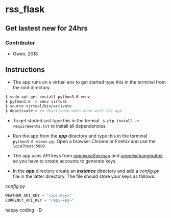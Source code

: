 # rss_flask
## Get lastest new for 24hrs
### Contributor
* Owen, 2018

## Instructions
* The app runs on a virtual env to get started type this in the terminal from the root directory.
```bash
$ sudo apt-get install python3.6-venv
$ python3.6 -m venv virtual
$ source virtual/bin/activate
$ deactivate # to deactivate when done with the app
```
* To get started just type this in the termial ``` $ pip install -r requirements.txt``` to install all dependencies.

* Run the app from the **_app_** directory and type this in the terminal ```python3.6 views.py```. Open a browser Chrome or Firefox and use the ```localhost:5000```

* The app uses API keys from [openweathermap](https://openweathermap.org/) and [openexchangerates](https://openexchangerates.org), so you have to create accounts to generate keys.
* In the **_app_** directory create an **_instance_** directory and add a _config.py_ file in the latter directory. The file should store your keys as follows:

_config.py_
```python
WEATHER_API_KEY = "<api-key>"
CURRENCY_API_KEY = "<api-key>"
```
happy coding :-D
